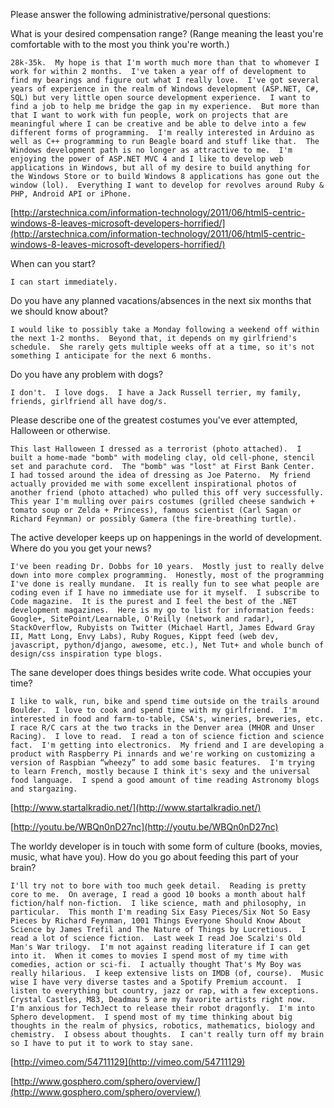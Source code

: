Please answer the following administrative/personal questions:

What is your desired compensation range? (Range meaning the least you're comfortable with to the most you think you're worth.)

`28k-35k.  My hope is that I'm worth much more than that to whomever I work for within 2 months.  I've taken a year off of development to find my bearings and figure out what I really love.  I've got several years of experience in the realm of Windows development (ASP.NET, C#, SQL) but very little open source development experience.  I want to find a job to help me bridge the gap in my experience.  But more than that I want to work with fun people, work on projects that are meaningful where I can be creative and be able to delve into a few different forms of programming.  I'm really interested in Arduino as well as C++ programming to run Beagle board and stuff like that.  The Windows development path is no longer as attractive to me.  I'm enjoying the power of ASP.NET MVC 4 and I like to develop web applications in Windows, but all of my desire to build anything for the Windows Store or to build Windows 8 applications has gone out the window (lol).  Everything I want to develop for revolves around Ruby & PHP, Android API or iPhone.`

[http://arstechnica.com/information-technology/2011/06/html5-centric-windows-8-leaves-microsoft-developers-horrified/](http://arstechnica.com/information-technology/2011/06/html5-centric-windows-8-leaves-microsoft-developers-horrified/)

When can you start?

`I can start immediately.`

Do you have any planned vacations/absences in the next six months that we should know about?

`I would like to possibly take a Monday following a weekend off within the next 1-2 months.  Beyond that, it depends on my girlfriend's schedule.  She rarely gets multiple weeks off at a time, so it's not something I anticipate for the next 6 months.`

Do you have any problem with dogs?

`I don't.  I love dogs.  I have a Jack Russell terrier, my family, friends, girlfriend all have dog/s.`

Please describe one of the greatest costumes you've ever attempted, Halloween or otherwise.

`This last Halloween I dressed as a terrorist (photo attached).  I built a home-made "bomb" with modeling clay, old cell-phone, stencil set and parachute cord.  The "bomb" was "lost" at First Bank Center.  I had tossed around the idea of dressing as Joe Paterno.  My friend actually provided me with some excellent inspirational photos of another friend (photo attached) who pulled this off very successfully.  This year I'm mulling over pairs costumes (grilled cheese sandwich + tomato soup or Zelda + Princess), famous scientist (Carl Sagan or Richard Feynman) or possibly Gamera (the fire-breathing turtle).`

The active developer keeps up on happenings in the world of development. Where do you you get your news?

`I've been reading Dr. Dobbs for 10 years.  Mostly just to really delve down into more complex programming.  Honestly, most of the programming I've done is really mundane.  It is really fun to see what people are coding even if I have no immediate use for it myself.  I subscribe to Code magazine.  It is the purest and I feel the best of the .NET development magazines.  Here is my go to list for information feeds: Google+, SitePoint/Learnable, O'Reilly (network and radar), StackOverflow, Rubyists on Twitter (Michael Hartl, James Edward Gray II, Matt Long, Envy Labs), Ruby Rogues, Kippt feed (web dev, javascript, python/django, awesome, etc.), Net Tut+ and whole bunch of design/css inspiration type blogs.`

The sane developer does things besides write code. What occupies your time?

`I like to walk, run, bike and spend time outside on the trails around Boulder.  I love to cook and spend time with my girlfriend.  I'm interested in food and farm-to-table, CSA's, wineries, breweries, etc.  I race R/C cars at the two tracks in the Denver area (MHOR and Unser Racing).  I love to read.  I read a ton of science fiction and science fact.  I'm getting into electronics.  My friend and I are developing a product with Raspberry Pi innards and we're working on customizing a version of Raspbian “wheezy” to add some basic features.  I'm trying to learn French, mostly because I think it's sexy and the universal food language.  I spend a good amount of time reading Astronomy blogs and stargazing.`

[http://www.startalkradio.net/](http://www.startalkradio.net/)

[http://youtu.be/WBQn0nD27nc](http://youtu.be/WBQn0nD27nc)

The worldy developer is in touch with some form of culture (books, movies, music, what have you). How do you go about feeding this part of your brain?

`I'll try not to bore with too much geek detail.  Reading is pretty core to me.  On average, I read a good 10 books a month about half fiction/half non-fiction.  I like science, math and philosophy, in particular.  This month I'm reading Six Easy Pieces/Six Not So Easy Pieces by Richard Feynman, 1001 Things Everyone Should Know About Science by James Trefil and The Nature of Things by Lucretious.  I read a lot of science fiction.  Last week I read Joe Scalzi's Old Man's War trilogy.  I'm not against reading literature if I can get into it.  When it comes to movies I spend most of my time with comedies, action or sci-fi.  I actually thought That's My Boy was really hilarious.  I keep extensive lists on IMDB (of, course).  Music wise I have very diverse tastes and a Spotify Premium account.  I listen to everything but country, jazz or rap, with a few exceptions.  Crystal Castles, M83, Deadmau 5 are my favorite artists right now.  I'm anxious for TechJect to release their robot dragonfly.  I'm into Sphero development.  I spend most of my time thinking about big thoughts in the realm of physics, robotics, mathematics, biology and chemistry.  I obsess about thoughts.  I can't really turn off my brain so I have to put it to work to stay sane.`

[http://vimeo.com/54711129](http://vimeo.com/54711129)

[http://www.gosphero.com/sphero/overview/](http://www.gosphero.com/sphero/overview/)